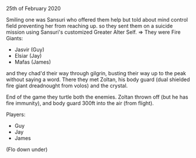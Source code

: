 25th of February 2020

Smiling one was Sansuri who offered them help
but told about mind control field preventing her from reaching up.
so they sent them on a suicide mission using Sansuri's customized Greater Alter Self.
=> They were Fire Giants:

- Jasvir (Guy)
- Elsiar (Jay)
- Mafas (James)

and they chad'd their way through gilgrin, busting their way up to the peak without saying a word.
There they met Zoltan, his body guard (dual shielded fire giant dreadnought from volos) and the crystal.

End of the game they turtle both the enemies. Zoltan thrown off (but he has fire immunity), and body guard 300ft into the air (from flight).

Players:
- Guy
- Jay
- James


(Flo down under)
